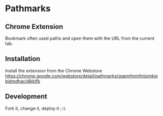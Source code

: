 # Pathmarks
## Chrome Extension

Bookmark often used paths and open them with the URL from the current tab.

## Installation

Install the extension from the Chrome Webstore https://chrome.google.com/webstore/detail/pathmarks/ggpmfmmfnijpmkjebjdmdhacjdlkkjfb

## Development

Fork it, change it, deploy it ;-).